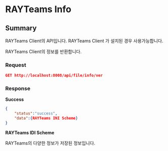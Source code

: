 # RAYTeams Info

## Summary

RAYTeams Client의 API입니다. RAYTeams Client 가 설치된 경우 사용가능합니다.

RAYTeams Client의 정보를 반환합니다.

### Request

```JSON
GET http://localhost:8008/api/file/info/ver
```

### Response

**Success**
```JSON
{
    "status":"success",
    "data":{RAYTeams INI Scheme}
}
```

**RAYTeams IDI Scheme**

RAYTeams의 다양한 정보가 저장된 정보입니다.